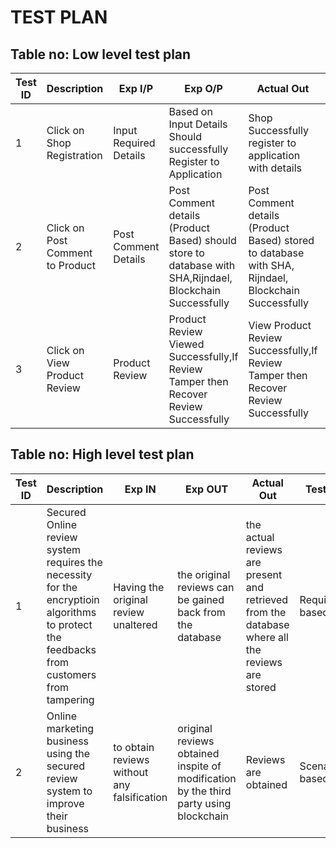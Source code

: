 # TEST PLAN

## Table no: Low level test plan

| **Test ID** | **Description**                                              | **Exp I/P** | **Exp O/P** | **Actual Out** |**Status**  |
|-------------|--------------------------------------------------------------|------------|-------------|----------------|------------------|
|  1       | Click on Shop Registration |  Input Required Details | Based on Input Details Should successfully Register to Application|Shop Successfully register to application with details |Pass |
|  2      |Click on Post Comment to Product | Post Comment Details  |Post Comment details (Product Based) should store to database with SHA,Rijndael, Blockchain Successfully| Post Comment  details (Product Based) stored to database with SHA, Rijndael, Blockchain Successfully | Pass| 
|  3       |Click on View Product Review  |Product Review|Product Review Viewed Successfully,If Review Tamper then Recover Review Successfully|View Product Review Successfully,If Review Tamper then Recover Review Successfully   | Pass|

## Table no: High level test plan

| **Test ID** | **Description**                                              | **Exp IN** | **Exp OUT** | **Actual Out** |**Test Type**  |
|-------------|--------------------------------------------------------------|------------|-------------|----------------|------------------|
|   1     |Secured Online review system requires the necessity for the encryptioin algorithms to protect the feedbacks from customers from tampering |  Having the original review unaltered  | the original reviews can be gained back from the database |the actual reviews are present and retrieved from the database where all the reviews are stored |Requirement based |
|    2       |Online marketing business using the secured review system to improve their business |  to obtain reviews without any falsification| original reviews obtained inspite of modification by the third party using blockchain | Reviews are obtained|Scenario based    |
